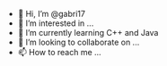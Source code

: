 - 👋 Hi, I’m @gabri17
- 👀 I’m interested in ...
- 🌱 I’m currently learning C++ and Java
- 💞️ I’m looking to collaborate on ...
- 📫 How to reach me ...

<!---
gabri17/gabri17 is a ✨ special ✨ repository because its `README.md` (this file) appears on your GitHub profile.
You can click the Preview link to take a look at your changes.
--->
